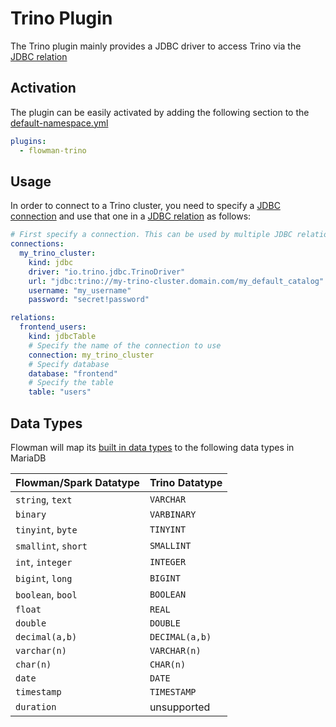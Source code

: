 # Trino Plugin

The Trino plugin mainly provides a JDBC driver to access Trino via the [JDBC relation](../spec/relation/jdbcTable.md)


## Activation

The plugin can be easily activated by adding the following section to the [default-namespace.yml](../spec/namespace.md)
```yaml
plugins:
  - flowman-trino 
```

## Usage

In order to connect to a Trino cluster, you need to specify a [JDBC connection](../spec/connection/jdbc.md)
and use that one in a [JDBC relation](../spec/relation/jdbcTable.md) as follows:

```yaml
# First specify a connection. This can be used by multiple JDBC relations
connections:
  my_trino_cluster:
    kind: jdbc
    driver: "io.trino.jdbc.TrinoDriver"
    url: "jdbc:trino://my-trino-cluster.domain.com/my_default_catalog"
    username: "my_username"
    password: "secret!password"

relations:
  frontend_users:
    kind: jdbcTable
    # Specify the name of the connection to use
    connection: my_trino_cluster
    # Specify database
    database: "frontend"
    # Specify the table
    table: "users"
```


## Data Types
Flowman will map its [built in data types](../spec/fields.md) to the following data types in MariaDB

| Flowman/Spark Datatype | Trino Datatype |
|------------------------|----------------|
| `string`, `text`       | `VARCHAR`      |
| `binary`               | `VARBINARY`    |
| `tinyint`, `byte`      | `TINYINT`      |
| `smallint`, `short`    | `SMALLINT`     |
| `int`, `integer`       | `INTEGER`      |
| `bigint`, `long`       | `BIGINT`       |
| `boolean`, `bool`      | `BOOLEAN`      |
| `float`                | `REAL`         |
| `double`               | `DOUBLE`       |
| `decimal(a,b)`         | `DECIMAL(a,b)` |
| `varchar(n)`           | `VARCHAR(n)`   |
| `char(n)`              | `CHAR(n)`      |
| `date`                 | `DATE`         |
| `timestamp`            | `TIMESTAMP`    |
| `duration`             | unsupported    |
